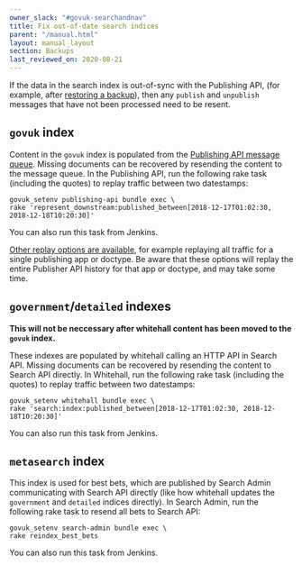 ```yaml
---
owner_slack: "#govuk-searchandnav"
title: Fix out-of-date search indices
parent: "/manual.html"
layout: manual_layout
section: Backups
last_reviewed_on: 2020-08-21
---
```


If the data in the search index is out-of-sync with the Publishing API,
(for example, after [restoring a backup][restore-backups]), then any `publish`
and `unpublish` messages that have not been processed need to be resent.

## `govuk` index

Content in the `govuk` index is populated from the [Publishing API message queue][queue].
Missing documents can be recovered by resending the content to the message queue. In the
Publishing API, run the following rake task (including the quotes) to replay traffic between
two datestamps:

```
govuk_setenv publishing-api bundle exec \
rake 'represent_downstream:published_between[2018-12-17T01:02:30, 2018-12-18T10:20:30]'
```

You can also run this task from Jenkins.

[Other replay options are available](https://github.com/alphagov/publishing-api/blob/master/lib/tasks/represent_downstream.rake), for example replaying all traffic for a single publishing app or doctype.
Be aware that these options will replay the entire Publisher API history for that app or doctype, and may take some time.

## `government`/`detailed` indexes

**This will not be neccessary after whitehall content has been moved to the
`govuk` index.**

These indexes are populated by whitehall calling an HTTP API in Search API.
Missing documents can be recovered by resending the content to Search API directly. In
Whitehall, run the following rake task (including the quotes) to replay traffic between
two datestamps:

```
govuk_setenv whitehall bundle exec \
rake 'search:index:published_between[2018-12-17T01:02:30, 2018-12-18T10:20:30]'
```

You can also run this task from Jenkins.

## `metasearch` index

This index is used for best bets, which are published by Search Admin
communicating with Search API directly (like how whitehall updates the
`government` and `detailed` indices directly).  In Search Admin, run
the following rake task to resend all bets to Search API:

```
govuk_setenv search-admin bundle exec \
rake reindex_best_bets
```

You can also run this task from Jenkins.

[restore-backups]: https://docs.publishing.service.gov.uk/manual/elasticsearch-dumps.html
[queue]: https://github.com/alphagov/search-api/blob/master/docs/new-indexing-process.md
